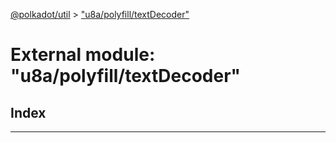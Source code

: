 [@polkadot/util](../README.md) > ["u8a/polyfill/textDecoder"](../modules/_u8a_polyfill_textdecoder_.md)

# External module: "u8a/polyfill/textDecoder"

## Index

---

